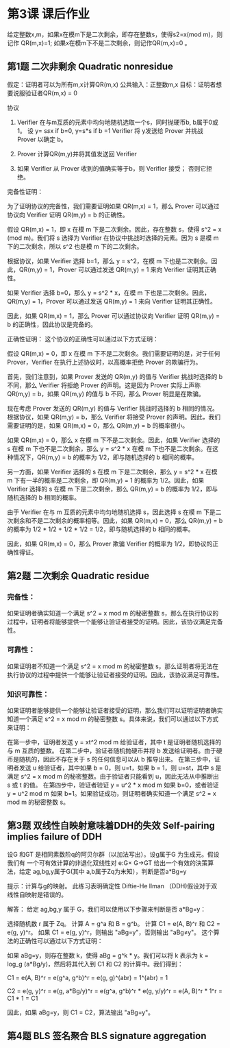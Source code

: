 # 第3课 课后作业

给定整数x,m，如果x在模m下是二次剩余，即存在整数s，使得s2=x(mod m)，则记作 QR(m,x)=1; 如果x在模m下不是二次剩余，则记作QR(m,x)=0 。
## 第1题 二次非剩余 Quadratic nonresidue
假定：证明者可以为所有m,x计算QR(m,x)
公共输入：正整数m,x
目标：证明者想要说服验证者QR(m,x) = 0

协议
1. Verifier 在与m互质的元素中均匀地随机选取一个s，同时抛硬币b, b属于0或1。 设
 y= s*s*x if b=0, y=s*s if b =1
Verifier 将 y发送给 Prover 并挑战 Prover 以确定 b。

2. Prover 计算QR(m,y)并将其值发送回 Verifier

3. 如果 Verifier 从 Prover 收到的值确实等于b，则 Verifier 接受； 否则它拒绝。

完备性证明：

为了证明协议的完备性，我们需要证明如果 QR(m,x) = 1，那么 Prover 可以通过协议向 Verifier 证明 QR(m,y) = b 的正确性。

假设 QR(m,x) = 1，即 x 在模 m 下是二次剩余。因此，存在整数 s，使得 s^2 = x (mod m)。我们将 s 选择为 Verifier 在协议中挑战时选择的元素。因为 s 是模 m 下的二次剩余，所以 s^2 也是模 m 下的二次剩余。

根据协议，如果 Verifier 选择 b=1，那么 y = s^2，在模 m 下也是二次剩余。因此，QR(m,y) = 1，Prover 可以通过发送 QR(m,y) = 1 来向 Verifier 证明其正确性。

如果 Verifier 选择 b=0，那么 y = s^2 * x，在模 m 下也是二次剩余。因此，QR(m,y) = 1，Prover 可以通过发送 QR(m,y) = 1 来向 Verifier 证明其正确性。

因此，如果 QR(m,x) = 1，那么 Prover 可以通过协议向 Verifier 证明 QR(m,y) = b 的正确性，因此协议是完备的。


正确性证明：
这个协议的正确性可以通过以下方式证明：

假设 QR(m,x) = 0，即 x 在模 m 下不是二次剩余。我们需要证明的是，对于任何 Prover，Verifier 在执行上述协议时，以高概率拒绝 Prover 的欺骗行为。

首先，我们注意到，如果 Prover 发送的 QR(m,y) 的值与 Verifier 挑战时选择的 b 不同，那么 Verifier 将拒绝 Prover 的声明。这是因为 Prover 实际上声称 QR(m,y) = b，如果 QR(m,y) 的值与 b 不同，那么 Prover 明显是在欺骗。

现在考虑 Prover 发送的 QR(m,y) 的值与 Verifier 挑战时选择的 b 相同的情况。根据协议，如果 QR(m,y) = b，那么 Verifier 将接受 Prover 的声明。因此，我们需要证明的是，如果 QR(m,x) = 0，那么 QR(m,y) = b 的概率很小。

如果 QR(m,x) = 0，那么 x 在模 m 下不是二次剩余。因此，如果 Verifier 选择的 s 在模 m 下也不是二次剩余，那么 y = s^2 * x 在模 m 下也不是二次剩余。在这种情况下，QR(m,y) = b 的概率为 1/2，即与随机选择的 b 相同的概率。

另一方面，如果 Verifier 选择的 s 在模 m 下是二次剩余，那么 y = s^2 * x 在模 m 下有一半的概率是二次剩余，即 QR(m,y) = 1 的概率为 1/2。因此，如果 Verifier 选择的 s 在模 m 下是二次剩余，那么 QR(m,y) = b 的概率为 1/2，即与随机选择的 b 相同的概率。

由于 Verifier 在与 m 互质的元素中均匀地随机选择 s，因此选择 s 在模 m 下是二次剩余和不是二次剩余的概率相等。因此，如果 QR(m,x) = 0，那么 QR(m,y) = b 的概率为 1/2 * 1/2 + 1/2 * 1/2 = 1/2，即与随机选择的 b 相同的概率。

因此，如果 QR(m,x) = 0，那么 Prover 欺骗 Verifier 的概率为 1/2，即协议的正确性得证。






## 第2题 二次剩余 Quadratic residue
### 完备性： 
如果证明者确实知道一个满足 s^2 = x mod m 的秘密整数 s，那么在执行协议的过程中，证明者将能够提供一个能够让验证者接受的证明。因此，该协议满足完备性。

### 可靠性： 
如果证明者不知道一个满足 s^2 = x mod m 的秘密整数 s，那么证明者将无法在执行协议的过程中提供一个能够让验证者接受的证明。因此，该协议满足可靠性。

### 知识可靠性： 
如果证明者能够提供一个能够让验证者接受的证明，那么我们可以证明证明者确实知道一个满足 s^2 = x mod m 的秘密整数 s。具体来说，我们可以通过以下方式来证明：

在第一步中，证明者发送 y = xt^2 mod m 给验证者，其中 t 是证明者随机选择的与 m 互质的整数。
在第二步中，验证者随机抛硬币并将 b 发送给证明者。由于硬币是随机的，因此不存在关于 s 的任何信息可以从 b 推导出来。
在第三步中，证明者发送 u 给验证者，其中如果 b = 0，则 u=t，如果 b = 1，则 u=st，其中 s 是满足 s^2 = x mod m 的秘密整数。由于验证者只能看到 u，因此无法从中推断出 s 或 t 的值。
在第四步中，验证者验证 y = u^2 * x mod m 如果 b=0，或者验证 y = u^2 mod m 如果 b=1。如果验证成功，则证明者确实知道一个满足 s^2 = x mod m 的秘密整数 s。

## 第3题 双线性自映射意味着DDH的失效 Self-pairing implies failure of DDH

设G 和GT 是相同素数阶q的阿贝尔群（以加法写出）。设g属于G 为生成元。假设我们有
一个可有效计算的非退化双线性对
e:G× G->GT
给出一个有效的決策算法，给定 ag,bg,y属于G(其中 a,b属于Zq为末知），判断是否a*Bg=y

提示：计算与g的映射。
此练习表明确定性 Diftie-He llman （DDH)假设对于双线性自映射是错误的。


解答：
给定 ag,bg,y 属于 G，我们可以使用以下步骤来判断是否 a*Bg=y：

选择随机数 r 属于 Zq。
计算 A = g^a 和 B = g^b。
计算 C1 = e(A, B)^r 和 C2 = e(g, y)^r。
如果 C1 = e(g, y)^r，则输出 "aBg=y"，否则输出 "aBg≠y"。
这个算法的正确性可以通过以下方式证明：

如果 aBg=y，则存在整数 k，使得 aBg = g^k * y。我们可以将 k 表示为 k = log_g (a*Bg/y)，然后将其代入到 C1 和 C2 的计算中。我们得到：

C1 = e(A, B)^r = e(g^a, g^b)^r = e(g, g)^(abr) = 1^(abr) = 1

C2 = e(g, y)^r = e(g, a*Bg/y)^r = e(g^a, g^b)^r * e(g, y/y)^r = e(A, B)^r * 1^r = C1 * 1 = C1

因此，如果 aBg=y，则 C1 = C2，算法输出 "aBg=y"。

## 第4题 BLS 签名聚合 BLS signature aggregation
